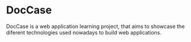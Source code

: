 # DocCase
DocCase is a web application learning project, that aims to showcase the diferent technologies used nowadays to build web applications.
